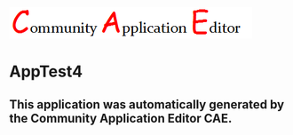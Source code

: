 ![CAE](https://github.com/CAE-Mario/application-AppTest4/blob/master/img/logo.png)  

AppTest4
===================


This application was automatically generated by the Community Application Editor CAE.  
---------------
